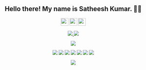 <h2 align="center">Hello there! My name is Satheesh Kumar. 👋🤓</h2>


<p align="center"><a href="https://twitter.com/git_push_tweet"><img src="https://img.shields.io/badge/twitter-%231DA1F2.svg?&style=for-the-badge&logo=twitter&logoColor=white" height=25></a> <a href="https://www.linkedin.com/in/satheesh1997/"><img src="https://img.shields.io/badge/linkedin-%230077B5.svg?&style=for-the-badge&logo=linkedin&logoColor=white" height=25></a> <a href="https://www.instagram.com/esc_wq/"><img src="https://img.shields.io/badge/instagram-%23E4405F.svg?&style=for-the-badge&logo=instagram&logoColor=white" height=25></a> 
</p>

<p align=center>
  <a href="https://github.com/satheesh1997">
    <img src="https://badges.pufler.dev/visits/satheesh1997/satheesh1997?style=flat-square&color=black&logo=github">
  </a>
  <a href="https://github.com/satheesh1997?tab=repositories">
    <img src="https://badges.pufler.dev/repos/satheesh1997?style=flat-square&color=black&logo=github">
  </a>
</p>
<p align="center">
<a href="https://github.com/satheesh1997"><img src="https://img.shields.io/github/followers/satheesh1997?style=social"></a>
</p>
<p align="center">
  <img src="https://img.shields.io/badge/javascript%20-%23323330.svg?&style=for-the-badge&logo=javascript&logoColor=%23F7DF1E"/> <img src="https://img.shields.io/badge/html5%20-%23E34F26.svg?&style=for-the-badge&logo=html5&logoColor=white"/> <img src="https://img.shields.io/badge/css3%20-%231572B6.svg?&style=for-the-badge&logo=css3&logoColor=white"/> <img src="https://img.shields.io/badge/python%20-%2314354C.svg?&style=for-the-badge&logo=python&logoColor=white"/> <img src="https://img.shields.io/badge/c++%20-%2300599C.svg?&style=for-the-badge&logo=c%2B%2B&ogoColor=white"/> <img src="https://img.shields.io/badge/git%20-%23F05033.svg?&style=for-the-badge&logo=git&logoColor=white"/> <img src="https://img.shields.io/badge/github%20-%23121011.svg?&style=for-the-badge&logo=github&logoColor=white"/>
</p>

<p align=center>  
  <img align=center src="https://github-readme-stats.vercel.app/api?username=satheesh1997&show_icons=true&theme=radical">
</p>


